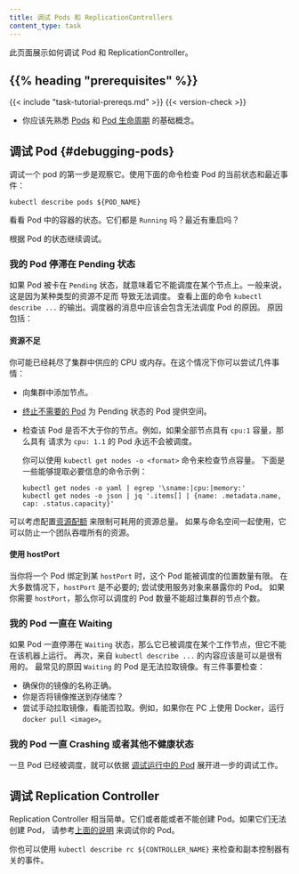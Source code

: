 ```yaml
---
title: 调试 Pods 和 ReplicationControllers
content_type: task
---
```

<!-- 
reviewers:
- bprashanth
title: Debug Pods and ReplicationControllers
content_type: task
-->

<!-- overview -->

<!-- 
This page shows how to debug Pods and ReplicationControllers. 
-->
此页面展示如何调试 Pod 和 ReplicationController。


## {{% heading "prerequisites" %}}

{{< include "task-tutorial-prereqs.md" >}} {{< version-check >}}

<!-- 
* You should be familiar with the basics of
  [Pods](/docs/concepts/workloads/pods/) and [Pod Lifecycle](/docs/concepts/workloads/pods/pod-lifecycle/). 
-->
* 你应该先熟悉 [Pods](/zh/docs/concepts/workloads/pods/) 和
  [Pod 生命周期](/zh/docs/concepts/workloads/pods/pod-lifecycle/) 的基础概念。 

<!-- steps -->

<!-- 
## Debugging Pods 

The first step in debugging a pod is taking a look at it. Check the current
state of the pod and recent events with the following command: 
-->
## 调试 Pod  {#debugging-pods}

调试一个 pod 的第一步是观察它。使用下面的命令检查 Pod 的当前状态和最近事件：

```shell
kubectl describe pods ${POD_NAME}
```

<!-- 
Look at the state of the containers in the pod. Are they all `Running`?  Have
there been recent restarts?

Continue debugging depending on the state of the pods. 
-->
看看 Pod 中的容器的状态。它们都是 `Running` 吗？最近有重启吗？

根据 Pod 的状态继续调试。

<!-- 
### My pod stays pending 
-->

<!-- 
If a pod is stuck in `Pending` it means that it can not be scheduled onto a
node. Generally this is because there are insufficient resources of one type or
another that prevent scheduling. Look at the output of the `kubectl describe
...` command above. There should be messages from the scheduler about why it
can not schedule your pod. Reasons include: 
-->
### 我的 Pod 停滞在 Pending 状态

如果 Pod 被卡在 `Pending` 状态，就意味着它不能调度在某个节点上。一般来说，这是因为某种类型的资源不足而
导致无法调度。 查看上面的命令 `kubectl describe ...` 的输出。调度器的消息中应该会包含无法调度 Pod 的原因。
原因包括：

<!-- 
#### Insufficient resources 

You may have exhausted the supply of CPU or Memory in your cluster. In this
case you can try several things:

* Add more nodes to the cluster.

* [Terminate unneeded pods](/docs/concepts/workloads/pods/pod-lifecycle/#pod-termination)
  to make room for pending pods.

* Check that the pod is not larger than your nodes. For example, if all
  nodes have a capacity of `cpu:1`, then a pod with a request of `cpu: 1.1`
  will never be scheduled.

    You can check node capacities with the `kubectl get nodes -o <format>`
    command. Here are some example command lines that extract the necessary
    information: 
-->
#### 资源不足

你可能已经耗尽了集群中供应的 CPU 或内存。在这个情况下你可以尝试几件事情：

* 向集群中添加节点。

* [终止不需要的 Pod](/zh/docs/concepts/workloads/pods/pod-lifecycle/#pod-termination)
  为 Pending 状态的 Pod 提供空间。

* 检查该 Pod 是否不大于你的节点。例如，如果全部节点具有 `cpu:1` 容量，那么具有
  请求为 `cpu: 1.1` 的 Pod 永远不会被调度。

  你可以使用 `kubectl get nodes -o <format>` 命令来检查节点容量。
  下面是一些能够提取必要信息的命令示例：

  ```shell
  kubectl get nodes -o yaml | egrep '\sname:|cpu:|memory:'
  kubectl get nodes -o json | jq '.items[] | {name: .metadata.name, cap: .status.capacity}'
  ```

<!-- 
  The [resource quota](/docs/concepts/policy/resource-quotas/)
  feature can be configured to limit the total amount of
  resources that can be consumed. If used in conjunction with namespaces, it can
  prevent one team from hogging all the resources. 
-->
  可以考虑配置[资源配额](/zh/docs/concepts/policy/resource-quotas/) 来限制可耗用的资源总量。
  如果与命名空间一起使用，它可以防止一个团队吞噬所有的资源。

<!-- 
#### Using hostPort 

When you bind a pod to a `hostPort` there are a limited number of places that
the pod can be scheduled. In most cases, `hostPort` is unnecessary; try using a
service object to expose your pod. If you do require `hostPort` then you can
only schedule as many pods as there are nodes in your container cluster. 
-->
#### 使用 hostPort

当你将一个 Pod 绑定到某 `hostPort` 时，这个 Pod 能被调度的位置数量有限。
在大多数情况下，`hostPort` 是不必要的; 尝试使用服务对象来暴露你的 Pod。
如果你需要 `hostPort`，那么你可以调度的 Pod 数量不能超过集群的节点个数。

<!-- 
### My pod stays waiting 

If a pod is stuck in the `Waiting` state, then it has been scheduled to a
worker node, but it can't run on that machine. Again, the information from
`kubectl describe ...` should be informative. The most common cause of
`Waiting` pods is a failure to pull the image. There are three things to check: 

* Make sure that you have the name of the image correct.
* Have you pushed the image to the repository?
* Try to manually pull the image to see if it can be pulled. For example, if you
  use Docker on your PC, run `docker pull <image>`.
-->
### 我的 Pod 一直在 Waiting

如果 Pod 一直停滞在 `Waiting` 状态，那么它已被调度在某个工作节点，但它不能在该机器上运行。
再次，来自 `kubectl describe ...` 的内容应该是可以是很有用的。
最常见的原因 `Waiting` 的 Pod 是无法拉取镜像。有三件事要检查：

* 确保你的镜像的名称正确。
* 你是否将镜像推送到存储库？
* 尝试手动拉取镜像，看能否拉取。例如，如果你在 PC 上使用 Docker，运行 `docker pull <image>`。

<!-- 
### My pod is crashing or otherwise unhealthy 

Once your pod has been scheduled, the methods described in [Debug Running Pods](
/docs/tasks/debug/debug-application/debug-running-pod/) are available for debugging.
-->
### 我的 Pod 一直 Crashing 或者其他不健康状态

一旦 Pod 已经被调度，就可以依据
[调试运行中的 Pod](/zh/docs/tasks/debug/debug-application/debug-running-pod/)
展开进一步的调试工作。

<!-- 
## Debugging ReplicationControllers 

ReplicationControllers are fairly straightforward. They can either create pods
or they can't. If they can't create pods, then please refer to the
[instructions above](#debugging-pods) to debug your pods. 
-->
## 调试 Replication Controller

Replication Controller 相当简单。它们或者能或者不能创建 Pod。如果它们无法创建 Pod，
请参考[上面的说明](#debugging_pods) 来调试你的 Pod。

<!-- 
You can also use `kubectl describe rc ${CONTROLLER_NAME}` to inspect events
related to the replication controller. 
-->
你也可以使用 `kubectl describe rc ${CONTROLLER_NAME}` 来检查和副本控制器有关的事件。


